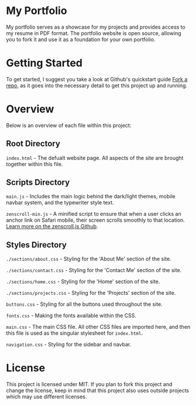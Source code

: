 # My Portfolio

My portfolio serves as a showcase for my projects and provides access to my resume in PDF format. The portfolio website is open source, allowing you to fork it and use it as a foundation for your own portfolio.

# Getting Started

To get started, I suggest you take a look at Github's quickstart guide [Fork a repo](https://docs.github.com/en/get-started/quickstart/fork-a-repo), as it goes into the necessary detail to get this project up and running.

# Overview

Below is an overview of each file within this project:

## Root Directory

`index.html` - The defualt website page. All aspects of the site are brought together within this file.

## Scripts Directory

`main.js` - Includes the main logic behind the dark/light themes, mobile navbar system, and the typewriter style text.

`zenscroll-min.js` - A minified script to ensure that when a user clicks an anchor link on Safari mobile, their screen scrolls smoothly to that location. [Learn more on the zenscroll.js Github](https://github.com/zengabor/zenscroll).

## Styles Directory

`./sections/about.css` - Styling for the 'About Me' section of the site.

`./sections/contact.css` - Styling for the 'Contact Me' section of the site.

`./sections/home.css` - Styling for the 'Home' section of the site.

`./sections/projects.css` - Styling for the 'Projects' section of the site.

`buttons.css` - Styling for all the buttons used throughout the site.

`fonts.css` - Making the fonts available within the CSS.

`main.css` - The main CSS file. All other CSS files are imported here, and then this file is used as the singular stylesheet for `index.html`.

`navigation.css` - Styling for the sidebar and navbar.

# License

This project is licensed under MIT. If you plan to fork this project and change the license, keep in mind that this project also uses outside projects which may use different licenses.
